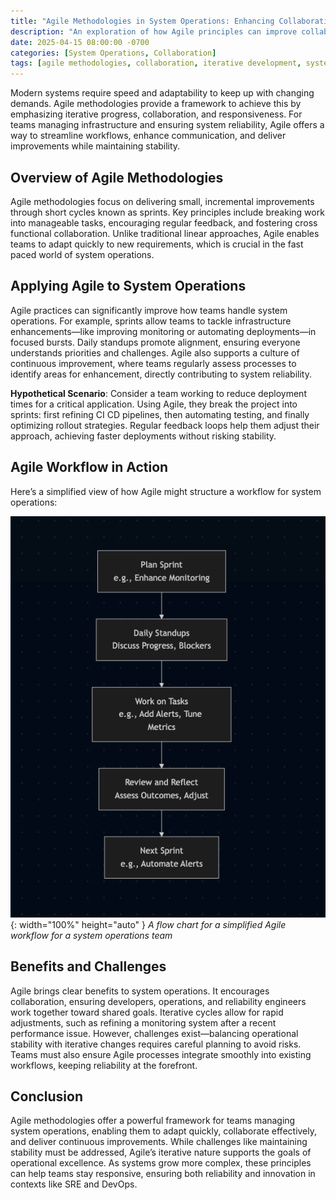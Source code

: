 ```yaml
---
title: "Agile Methodologies in System Operations: Enhancing Collaboration and Efficiency"
description: "An exploration of how Agile principles can improve collaboration and efficiency in system operations and infrastructure management."
date: 2025-04-15 08:00:00 -0700
categories: [System Operations, Collaboration]
tags: [agile methodologies, collaboration, iterative development, system reliability]
---
```


Modern systems require speed and adaptability to keep up with changing demands. Agile methodologies provide a framework to achieve this by emphasizing iterative progress, collaboration, and responsiveness. For teams managing infrastructure and ensuring system reliability, Agile offers a way to streamline workflows, enhance communication, and deliver improvements while maintaining stability.

## Overview of Agile Methodologies
Agile methodologies focus on delivering small, incremental improvements through short cycles known as sprints. Key principles include breaking work into manageable tasks, encouraging regular feedback, and fostering cross functional collaboration. Unlike traditional linear approaches, Agile enables teams to adapt quickly to new requirements, which is crucial in the fast paced world of system operations.

## Applying Agile to System Operations
Agile practices can significantly improve how teams handle system operations. For example, sprints allow teams to tackle infrastructure enhancements—like improving monitoring or automating deployments—in focused bursts. Daily standups promote alignment, ensuring everyone understands priorities and challenges. Agile also supports a culture of continuous improvement, where teams regularly assess processes to identify areas for enhancement, directly contributing to system reliability.

**Hypothetical Scenario**: Consider a team working to reduce deployment times for a critical application. Using Agile, they break the project into sprints: first refining CI CD pipelines, then automating testing, and finally optimizing rollout strategies. Regular feedback loops help them adjust their approach, achieving faster deployments without risking stability.

## Agile Workflow in Action
Here’s a simplified view of how Agile might structure a workflow for system operations:

![Desktop View](/assets/img/posts/20250415/agile-workflow.png){: width="100%" height="auto" }
_A flow chart for a simplified Agile workflow for a system operations team_

## Benefits and Challenges
Agile brings clear benefits to system operations. It encourages collaboration, ensuring developers, operations, and reliability engineers work together toward shared goals. Iterative cycles allow for rapid adjustments, such as refining a monitoring system after a recent performance issue. However, challenges exist—balancing operational stability with iterative changes requires careful planning to avoid risks. Teams must also ensure Agile processes integrate smoothly into existing workflows, keeping reliability at the forefront.

## Conclusion
Agile methodologies offer a powerful framework for teams managing system operations, enabling them to adapt quickly, collaborate effectively, and deliver continuous improvements. While challenges like maintaining stability must be addressed, Agile’s iterative nature supports the goals of operational excellence. As systems grow more complex, these principles can help teams stay responsive, ensuring both reliability and innovation in contexts like SRE and DevOps.
